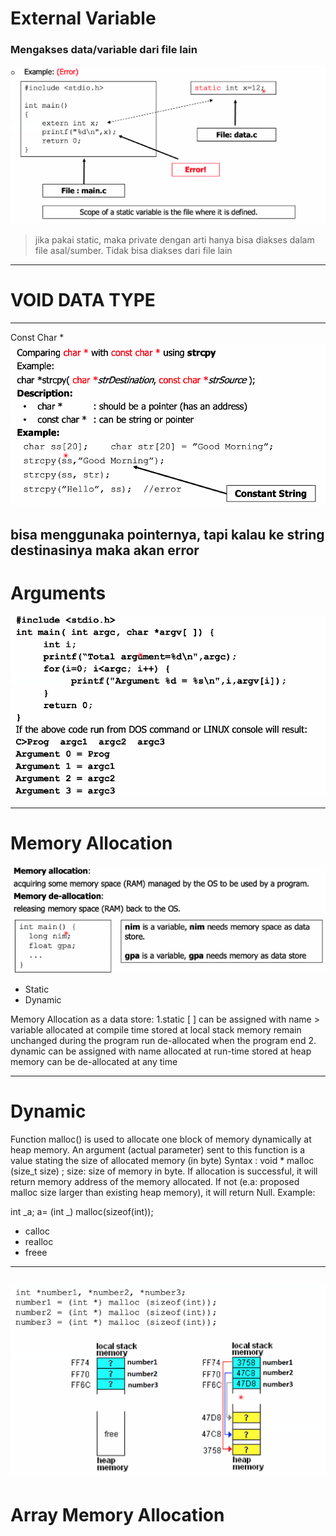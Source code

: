 # External Variable

### Mengakses data/variable dari file lain

![alt text](image-5.png)

> jika pakai static, maka private dengan arti hanya bisa diakses dalam file asal/sumber. Tidak bisa diakses dari file lain

---

# VOID DATA TYPE

---

Const Char \*
![alt text](image-6.png)

## bisa menggunaka pointernya, tapi kalau ke string destinasinya maka akan error

# Arguments

![alt text](image-7.png)

---

# Memory Allocation

![alt text](image-8.png)

- Static
- Dynamic

Memory Allocation as a data store:
1.static
[ ] can be assigned with name > variable
allocated at compile time
stored at local stack memory
remain unchanged during the program run
de-allocated when the program end 2. dynamic
can be assigned with name
allocated at run-time
stored at heap memory
can be de-allocated at any time

---

# Dynamic

Function malloc() is used to allocate one block of memory dynamically at heap memory. An
argument (actual parameter) sent to this function is a value stating the size of allocated
memory (in byte)
Syntax :
void \* malloc (size_t size) ;
size: size of memory in byte.
If allocation is successful, it will return memory address of the memory allocated. If not (e.a:
proposed malloc size larger than existing heap memory), it will return Null.
Example:

int _a;
a= (int _) malloc(sizeof(int));

- calloc
- realloc
- freee

---

## ![](image-9.png)

# Array Memory Allocation
